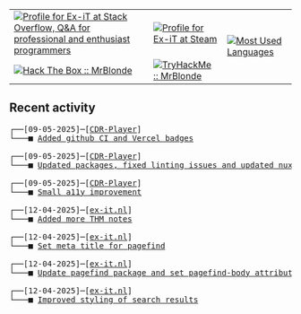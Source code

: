 <table>
    <tr>
        <td>
            <a href="https://stackoverflow.com/users/3351720/ex-it">
                <img alt="Profile for Ex-iT at Stack Overflow, Q&amp;A for professional and enthusiast programmers" src="https://stackoverflow.com/users/flair/3351720.png?theme=dark" />
            </a>
        </td>
        <td>
            <a href="https://steamcommunity.com/id/Ex-iT">
                <img alt="Profile for Ex-iT at Steam" src="https://steamcommunity-a.akamaihd.net/public/shared/images/header/globalheader_logo.png" />
            </a>
        </td>
        <td rowspan="2">
            <a href="https://github.com/Ex-iT/">
                <img alt="Most Used Languages" src="https://github-readme-stats.vercel.app/api/top-langs/?username=ex-it&layout=compact&theme=algolia" />
            </a>
        </td>
    </tr>
    <tr>
        <td>
            <a href="https://app.hackthebox.eu/profile/169430">
                <img alt="Hack The Box :: MrBlonde" src="https://www.hackthebox.eu/badge/image/169430" />
            </a>
        </td>
        <td>
            <a href="https://tryhackme.com/p/MrBlonde/">
                <img alt="TryHackMe :: MrBlonde" src="https://tryhackme-badges.s3.amazonaws.com/MrBlonde.png" />
            </a>
        </td>
    </tr>
</table>

<h2>Recent activity</h2>

<pre>
┌──[09-05-2025]─[<a href="https://github.com/Ex-iT/CDR-Player">CDR-Player</a>]
└───■ <a href="https://github.com/Ex-iT/CDR-Player/commit/b8e39d073cde658f8783e59c4cfe9894db854707">Added github CI and Vercel badges</a><br />
┌──[09-05-2025]─[<a href="https://github.com/Ex-iT/CDR-Player">CDR-Player</a>]
└───■ <a href="https://github.com/Ex-iT/CDR-Player/commit/c75302119f121529284deb16c2f85eb1d749efc2">Updated packages, fixed linting issues and updated nuxt compat date</a><br />
┌──[09-05-2025]─[<a href="https://github.com/Ex-iT/CDR-Player">CDR-Player</a>]
└───■ <a href="https://github.com/Ex-iT/CDR-Player/commit/cf956da0e5e3925c49b13d05e350e5aeb75b10fd">Small a11y improvement</a><br />
┌──[12-04-2025]─[<a href="https://github.com/Ex-iT/ex-it.nl">ex-it.nl</a>]
└───■ <a href="https://github.com/Ex-iT/ex-it.nl/commit/3bcedc9d28612f6e41089b588b89505b9af51013">Added more THM notes</a><br />
┌──[12-04-2025]─[<a href="https://github.com/Ex-iT/ex-it.nl">ex-it.nl</a>]
└───■ <a href="https://github.com/Ex-iT/ex-it.nl/commit/025cdce029f92f416fc375dfe4f62ccb406b43e2">Set meta title for pagefind</a><br />
┌──[12-04-2025]─[<a href="https://github.com/Ex-iT/ex-it.nl">ex-it.nl</a>]
└───■ <a href="https://github.com/Ex-iT/ex-it.nl/commit/a000ccb8ead6bf1c05783e827a7da64d2015d3a9">Update pagefind package and set pagefind-body attribute</a><br />
┌──[12-04-2025]─[<a href="https://github.com/Ex-iT/ex-it.nl">ex-it.nl</a>]
└───■ <a href="https://github.com/Ex-iT/ex-it.nl/commit/1e36f63184d9fb7882822b9bb2fb9890b7dd030a">Improved styling of search results</a><br />
</pre>